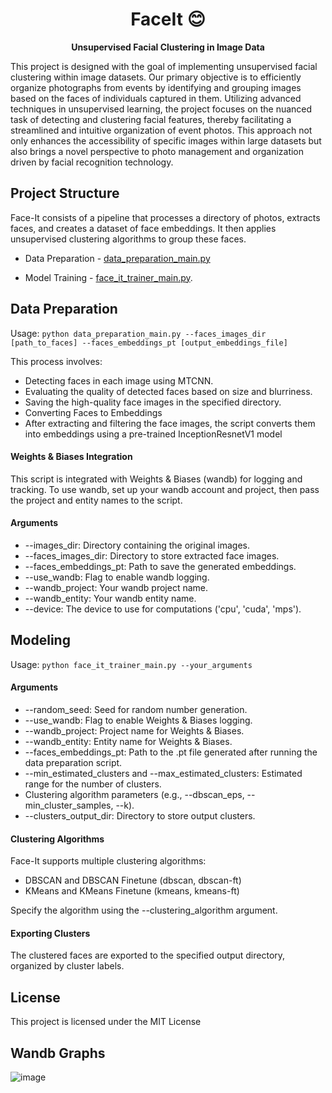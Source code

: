 <h1 align="center">
  FaceIt 😊
</h1>

<p align="center">
  <strong>Unsupervised Facial Clustering in Image Data</strong>
</p>

<p align="left">
This project is designed with the goal of implementing unsupervised facial clustering within image datasets. Our primary objective is to efficiently organize photographs from events by identifying and grouping images based on the faces of individuals captured in them. Utilizing advanced techniques in unsupervised learning, the project focuses on the nuanced task of detecting and clustering facial features, thereby facilitating a streamlined and intuitive organization of event photos. This approach not only enhances the accessibility of specific images within large datasets but also brings a novel perspective to photo management and organization driven by facial recognition technology.
</p>

## Project Structure

Face-It consists of a pipeline that processes a directory of photos, extracts faces, and creates a dataset of face embeddings. It then applies unsupervised clustering algorithms to group these faces.

- Data Preparation - [data_preparation_main.py](https://github.com/shirabroner/FaceIt/blob/main/data_preparation_main.py) 

- Model Training - [face_it_trainer_main.py](https://github.com/shirabroner/FaceIt/blob/main/face_it_trainer_main.py). 

## Data Preparation

Usage:
`python data_preparation_main.py --faces_images_dir [path_to_faces] --faces_embeddings_pt [output_embeddings_file]`

This process involves:

- Detecting faces in each image using MTCNN.
- Evaluating the quality of detected faces based on size and blurriness.
- Saving the high-quality face images in the specified directory.
- Converting Faces to Embeddings
- After extracting and filtering the face images, the script converts them into embeddings using a pre-trained InceptionResnetV1 model

#### Weights & Biases Integration
This script is integrated with Weights & Biases (wandb) for logging and tracking. To use wandb, set up your wandb account and project, then pass the project and entity names to the script.

#### Arguments
- --images_dir: Directory containing the original images.
- --faces_images_dir: Directory to store extracted face images.
- --faces_embeddings_pt: Path to save the generated embeddings.
- --use_wandb: Flag to enable wandb logging.
- --wandb_project: Your wandb project name.
- --wandb_entity: Your wandb entity name.
- --device: The device to use for computations ('cpu', 'cuda', 'mps').

## Modeling
Usage:
`python face_it_trainer_main.py --your_arguments`

#### Arguments
- --random_seed: Seed for random number generation.
- --use_wandb: Flag to enable Weights & Biases logging.
- --wandb_project: Project name for Weights & Biases.
- --wandb_entity: Entity name for Weights & Biases.
- --faces_embeddings_pt: Path to the .pt file generated after running the data preparation script.
- --min_estimated_clusters and --max_estimated_clusters: Estimated range for the number of clusters.
- Clustering algorithm parameters (e.g., --dbscan_eps, --min_cluster_samples, --k).
- --clusters_output_dir: Directory to store output clusters.

#### Clustering Algorithms
Face-It supports multiple clustering algorithms:

- DBSCAN and DBSCAN Finetune (dbscan, dbscan-ft)
- KMeans and KMeans Finetune (kmeans, kmeans-ft)

Specify the algorithm using the --clustering_algorithm argument.

#### Exporting Clusters
The clustered faces are exported to the specified output directory, organized by cluster labels.

## License

This project is licensed under the MIT License

## Wandb Graphs
![image](https://github.com/shirabroner/FaceIt/assets/33096214/5c90437e-b8d8-411b-a1c0-c0956fa805af)





